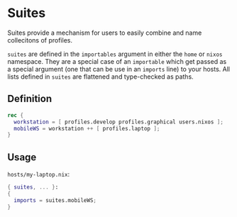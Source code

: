 # Suites
Suites provide a mechanism for users to easily combine and name collecitons of
profiles.

`suites` are defined in the `importables` argument in either the `home` or `nixos`
namespace. They are a special case of an `importable` which get passed as a special
argument (one that can be use in an `imports` line) to your hosts. All lists defined
in `suites` are flattened and type-checked as paths.

## Definition
```nix
rec {
  workstation = [ profiles.develop profiles.graphical users.nixos ];
  mobileWS = workstation ++ [ profiles.laptop ];
}
```

## Usage
`hosts/my-laptop.nix`:
```nix
{ suites, ... }:
{
  imports = suites.mobileWS;
}
```
